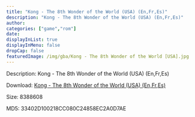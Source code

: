 ```yaml
---
title: "Kong - The 8th Wonder of the World (USA) (En,Fr,Es)"
description: "Kong - The 8th Wonder of the World (USA) (En,Fr,Es)"
author: 
categories: ["game","rom"]
date: 
displayInList: true
displayInMenu: false
dropCap: false
featuredImage: /img/gba/Kong - The 8th Wonder of the World [USA].jpg
---
```


Description: Kong - The 8th Wonder of the World (USA) (En,Fr,Es)

Download: <a style="text-decoration:underline;" href="https://mega.nz/#!bCAQyIpa!NIlcjHGS0LzNmDQ1WU_RAjT-0ODIk_Y4H8j8-Q8W6AM" target = "_blank" rel = "nofollow" > Kong - The 8th Wonder of the World (USA) (En,Fr,Es)</a>

Size: 8388608

MD5: 33402D100218CC080C24858EC2A0D7AE

